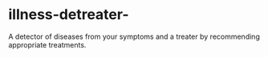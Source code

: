 # illness-detreater-
A detector of diseases from your symptoms and a treater by recommending appropriate treatments. 
